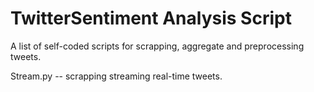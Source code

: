 # TwitterSentiment Analysis Script
A list of self-coded scripts for scrapping, aggregate and preprocessing tweets.

Stream.py -- scrapping streaming real-time tweets. 

